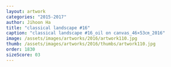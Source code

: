 ```yaml
---
layout: artwork
categories: "2015-2017"
author: Jihoon Ha
title: "classical landscape #16"
caption: "classical landscape #16_oil on canvas_46×53㎝_2016"
image: /assets/images/artworks/2016/artwork110.jpg
thumb: /assets/images/artworks/2016/thumbs/artwork110.jpg
order: 1830
sizeScore: 03
---
```

